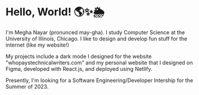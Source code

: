 # Hello, World! 🌎✨🌦

I'm Megha Nayar (pronunced may-gha). I study Computer Science at the University of Illinois, Chicago. I like to design and develop fun stuff for the internet (like my website!)

My projects include a dark mode I designed for the website "whopaystechnicalwriters.com" and my personal website that I designed on Figma, developed with React.js, and deployed using Netlify. 

Presently, I'm looking for a Software Engineering/Developer Intership for the Summer of 2023. 
